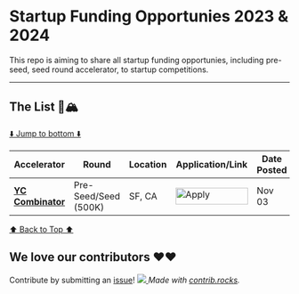 # Startup Funding Opportunies 2023 & 2024

This repo is aiming to share all startup funding opportunies, including pre-seed, seed round accelerator, to startup competitions.
<!-- 
🙏 **Contribute by submitting an [issue](https://github.com/SimplifyJobs/Summer2024-Internships/issues/new/choose)! See the contribution guidelines [here](./CONTRIBUTING.md)!** 🙏 -->

---

## The List 🚴🏔
[⬇️ Jump to bottom ⬇️](https://github.com/CoderJeffrey/Startup-funding-opportunitiess#we-love-our-contributors-%EF%B8%8F%EF%B8%8F)
<!-- Please leave a one line gap between this and the table TABLE_START (DO NOT CHANGE THIS LINE) -->

| Accelerator | Round | Location | Application/Link | Date Posted |
| ------- | ---- | -------- | ---------------- | ----------- |
| **[YC Combinator](https://www.ycombinator.com/apply)** | Pre-Seed/Seed (500K) | SF, CA | <a href="https://www.ycombinator.com/apply"><img src="https://i.imgur.com/w6lyvuC.png" width="130" height = "30" alt="Apply"></a> | Nov 03 |


<!-- Please leave a one line gap between this and the table TABLE_END (DO NOT CHANGE THIS LINE) -->
[⬆️ Back to Top ⬆️](https://github.com/CoderJeffrey/Startup-funding-opportunities#the-list-)

## We love our contributors ❤️❤️

Contribute by submitting an [issue](https://github.com/CoderJeffrey/Startup-funding-opportunities/issues/new/choose)!
<a href="https://github.com/CoderJeffrey/Startup-funding-opportunities/graphs/contributors">
<img src="https://contrib.rocks/image?repo=CoderJeffrey/Startup-funding-opportunitiess&columns=24&max=480" />
</a>
_Made with [contrib.rocks](https://contrib.rocks)._
